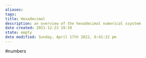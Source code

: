 ```yaml
---
aliases: 
tags: 
title: Hexadecimal
description: an overview of the hexadecimal numerical ssystem
date created: 2021-12-23 19:19
state: empty
date modified: Sunday, April 17th 2022, 6:41:22 pm
---
```

#numbers
